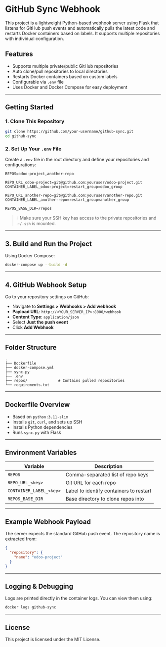 
# GitHub Sync Webhook

This project is a lightweight Python-based webhook server using Flask that listens for GitHub push events and automatically pulls the latest code and restarts Docker containers based on labels. It supports multiple repositories with individual configuration.

## Features

- Supports multiple private/public GitHub repositories
- Auto clone/pull repositories to local directories
- Restarts Docker containers based on custom labels
- Configurable via `.env` file
- Uses Docker and Docker Compose for easy deployment

---

## Getting Started

### 1. Clone This Repository

```bash
git clone https://github.com/your-username/github-sync.git
cd github-sync
```

### 2. Set Up Your `.env` File

Create a `.env` file in the root directory and define your repositories and configurations:

```env
REPOS=odoo-project,another-repo

REPO_URL_odoo-project=git@github.com:youruser/odoo-project.git
CONTAINER_LABEL_odoo-project=restart_group=odoo_group

REPO_URL_another-repo=git@github.com:youruser/another-repo.git
CONTAINER_LABEL_another-repo=restart_group=another_group

REPOS_BASE_DIR=/repos
```

> ℹ️ Make sure your SSH key has access to the private repositories and `~/.ssh` is mounted.

---

## 3. Build and Run the Project

Using Docker Compose:

```bash
docker-compose up --build -d
```

---

## 4. GitHub Webhook Setup

Go to your repository settings on GitHub:

- Navigate to **Settings > Webhooks > Add webhook**
- **Payload URL**: `http://<YOUR_SERVER_IP>:8000/webhook`
- **Content Type**: `application/json`
- Select **Just the push event**
- Click **Add Webhook**

---

## Folder Structure

```
.
├── Dockerfile
├── docker-compose.yml
├── sync.py
├── .env
├── repos/              # Contains pulled repositories
└── requirements.txt
```

---

## Dockerfile Overview

- Based on `python:3.11-slim`
- Installs `git`, `curl`, and sets up SSH
- Installs Python dependencies
- Runs `sync.py` with Flask

---

## Environment Variables

| Variable                 | Description                             |
|--------------------------|-----------------------------------------|
| `REPOS`                  | Comma-separated list of repo keys       |
| `REPO_URL_<key>`         | Git URL for each repo                   |
| `CONTAINER_LABEL_<key>`  | Label to identify containers to restart |
| `REPOS_BASE_DIR`         | Base directory to clone repos into      |

---

## Example Webhook Payload

The server expects the standard GitHub push event. The repository name is extracted from:

```json
{
  "repository": {
    "name": "odoo-project"
  }
}
```

---

## Logging & Debugging

Logs are printed directly in the container logs. You can view them using:

```bash
docker logs github-sync
```

---

## License

This project is licensed under the MIT License.

